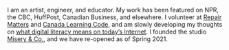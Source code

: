 I am an artist, engineer, and educator. My work has been featured on NPR, the CBC, HuffPost, Canadian Business, and elsewhere. I volunteer at [Repair Matters](http://repairmatters.ca/) and [Canada Learning Code](https://www.canadalearningcode.ca/), and am slowly developing my thoughts on [what digital literacy means on today’s Internet](https://github.com/miseryco/curriculum). I founded the studio [Misery & Co.](https://misery.co), and we have re-opened as of Spring 2021.
